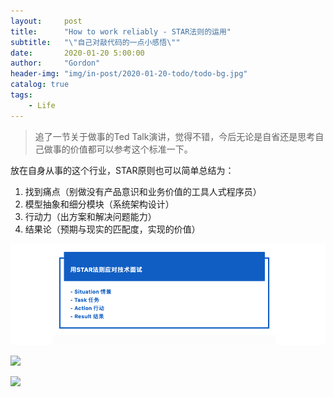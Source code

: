 ```yaml
---
layout:     post
title:      "How to work reliably - STAR法则的运用"
subtitle:   "\"自己对敲代码的一点小感悟\""
date:       2020-01-20 5:00:00
author:     "Gordon"
header-img: "img/in-post/2020-01-20-todo/todo-bg.jpg"
catalog: true
tags:
    - Life
---
```


> 追了一节关于做事的Ted Talk演讲，觉得不错，今后无论是自省还是思考自己做事的价值都可以参考这个标准一下。

放在自身从事的这个行业，STAR原则也可以简单总结为：

1. 找到痛点（别做没有产品意识和业务价值的工具人式程序员）
2. 模型抽象和细分模块（系统架构设计）
3. 行动力（出方案和解决问题能力）
4. 结果论（预期与现实的匹配度，实现的价值）

![](img/in-post/2020-01-20-todo/STAR1.png)

![](img/in-post/2020-01-20-todo/STAR2.png)

![](img/in-post/2020-01-20-todo/STAR3.png)
